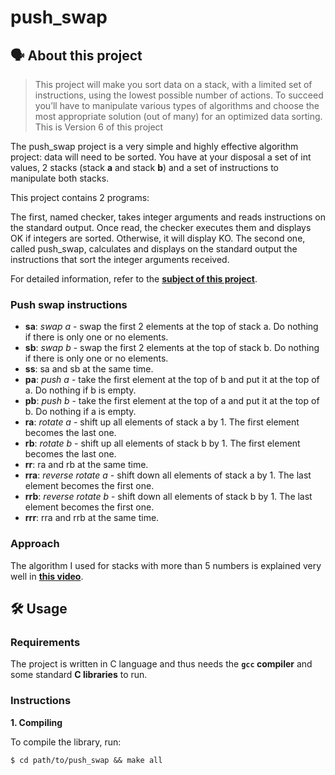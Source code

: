 # push_swap

## 🗣️ About this project

> This project will make you sort data on a stack, with a limited set of instructions, using
the lowest possible number of actions. To succeed you’ll have to manipulate various
types of algorithms and choose the most appropriate solution (out of many) for an
optimized data sorting.<br/>
> This is Version 6 of this project<br/>

The push_swap project is a very simple and highly effective algorithm project: data will need to be sorted. 
You have at your disposal a set of int values, 2 stacks (stack **a** and stack **b**) and a set of instructions to manipulate both stacks.

This project contains 2 programs:

The first, named checker, takes integer arguments and reads instructions on the standard output. 
Once read, the checker executes them and displays OK if integers are sorted. Otherwise, it will display KO.
The second one, called push_swap, calculates and displays on the standard output the instructions that sort the integer arguments received.

For detailed information, refer to the [**subject of this project**](https://github.com/vascopearson/Libft/blob/master/libft_subject.pdf).

### Push swap instructions

- **sa**: *swap a* - swap the first 2 elements at the top of stack a. Do nothing if there is only one or no elements.
- **sb**: *swap b* - swap the first 2 elements at the top of stack b. Do nothing if there is only one or no elements.
- **ss**: sa and sb at the same time.
- **pa**: *push a* - take the first element at the top of b and put it at the top of a. Do nothing if b is empty.
- **pb**: *push b* - take the first element at the top of a and put it at the top of b. Do nothing if a is empty.
- **ra**: *rotate a* - shift up all elements of stack a by 1. The first element becomes the last one.
- **rb**: *rotate b* - shift up all elements of stack b by 1. The first element becomes the last one.
- **rr**: ra and rb at the same time.
- **rra**: *reverse rotate a* - shift down all elements of stack a by 1. The last element becomes the first one.
- **rrb**: *reverse rotate b* - shift down all elements of stack b by 1. The last element becomes the first one.
- **rrr**: rra and rrb at the same time.

### Approach

The algorithm I used for stacks with more than 5 numbers is explained very well in [**this video**](https://youtu.be/7KW59UO55TQ).

## 🛠️ Usage

### Requirements

The project is written in C language and thus needs the **`gcc` compiler** and some standard **C libraries** to run.

### Instructions

**1. Compiling**

To compile the library, run:

```shell
$ cd path/to/push_swap && make all
```

